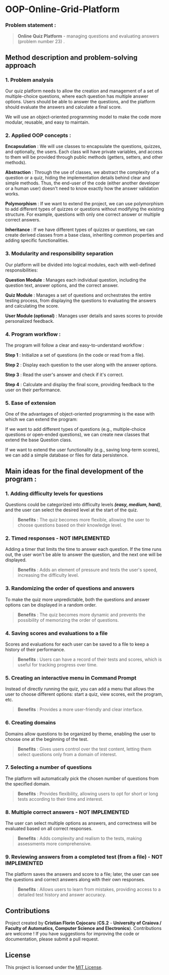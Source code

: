 # OOP-Online-Grid-Platform

### Problem statement :
> **Online Quiz Platform** - managing questions and evaluating answers (problem number 23) .

## Method description and problem-solving approach


### 1. Problem analysis
Our quiz platform needs to allow the creation and management of a set of multiple-choice questions, where each question has multiple answer options. 
Users should be able to answer the questions, and the platform should evaluate the answers and calculate a final score.

We will use an object-oriented programming model to make the code more modular, reusable, and easy to maintain.


### 2. Applied OOP concepts :
**Encapsulation** : We will use classes to encapsulate the questions, quizzes, and optionally, the users. Each class will have private variables, and access to them will be provided through public methods (getters, setters, and other methods).

**Abstraction** : Through the use of classes, we abstract the complexity of a question or a quiz, hiding the implementation details behind clear and simple methods. Thus, the end-user of the code (either another developer or a human user) doesn't need to know exactly how the answer validation works.

**Polymorphism** : If we want to extend the project, we can use polymorphism to add different types of quizzes or questions without modifying the existing structure. For example, questions with only one correct answer or multiple correct answers.

**Inheritance** : If we have different types of quizzes or questions, we can create derived classes from a base class, inheriting common properties and adding specific functionalities.


### 3. Modularity and responsibility separation
Our platform will be divided into logical modules, each with well-defined responsibilities:

**Question Module** : Manages each individual question, including the question text, answer options, and the correct answer.

**Quiz Module** : Manages a set of questions and orchestrates the entire testing process, from displaying the questions to evaluating the answers and calculating the score.

**User Module (optional)** : Manages user details and saves scores to provide personalized feedback.


### 4. Program workflow : 
The program will follow a clear and easy-to-understand workflow :

**Step 1** : Initialize a set of questions (in the code or read from a file).

**Step 2** : Display each question to the user along with the answer options.

**Step 3** : Read the user's answer and check if it's correct.

**Step 4** : Calculate and display the final score, providing feedback to the user on their performance.


### 5. Ease of extension
One of the advantages of object-oriented programming is the ease with which we can extend the program:

If we want to add different types of questions (e.g., multiple-choice questions or open-ended questions), we can create new classes that extend the base Question class.

If we want to extend the user functionality (e.g., saving long-term scores), we can add a simple database or files for data persistence.



## Main ideas for the final development of the program :
### 1. Adding difficulty levels for questions
Questions could be categorized into difficulty levels ***(easy, medium, hard)***, and the user can select the desired level at the start of the quiz.
> **Benefits** : The quiz becomes more flexible, allowing the user to choose questions based on their knowledge level.

### 2. Timed responses - NOT IMPLEMENTED
Adding a timer that limits the time to answer each question. If the time runs out, the user won't be able to answer the question, and the next one will be displayed.
> **Benefits** : Adds an element of pressure and tests the user's speed, increasing the difficulty level.

### 3. Randomizing the order of questions and answers
To make the quiz more unpredictable, both the questions and answer options can be displayed in a random order.
> **Benefits** : The quiz becomes more dynamic and prevents the possibility of memorizing the order of questions.

### 4. Saving scores and evaluations to a file
Scores and evaluations for each user can be saved to a file to keep a history of their performance.
> **Benefits** : Users can have a record of their tests and scores, which is useful for tracking progress over time.

### 5. Creating an interactive menu in Command Prompt
Instead of directly running the quiz, you can add a menu that allows the user to choose different options: start a quiz, view scores, exit the program, etc.
> **Benefits** : Provides a more user-friendly and clear interface.

### 6. Creating domains
Domains allow questions to be organized by theme, enabling the user to choose one at the beginning of the test.
> **Benefits** : Gives users control over the test content, letting them select questions only from a domain of interest.

### 7. Selecting a number of questions
The platform will automatically pick the chosen number of questions from the specified domain.
> **Benefits** : Provides flexibility, allowing users to opt for short or long tests according to their time and interest.

### 8. Multiple correct answers - NOT IMPLEMENTED
The user can select multiple options as answers, and correctness will be evaluated based on all correct responses.
> **Benefits** : Adds complexity and realism to the tests, making assessments more comprehensive.

### 9. Reviewing answers from a completed test (from a file) - NOT IMPLEMENTED
The platform saves the answers and score to a file; later, the user can see the questions and correct answers along with their own responses.
> **Benefits** : Allows users to learn from mistakes, providing access to a detailed test history and answer accuracy.

## Contributions 
Project created by **Cristian Florin Cojocaru** (**CS.2** - **University of Craiova / Faculty of Automatics, Computer Science and Electronics**). Contributions are welcome ! If you have suggestions for improving the code or documentation, please submit a pull request.

## License
This project is licensed under the [MIT License](LICENSE).
